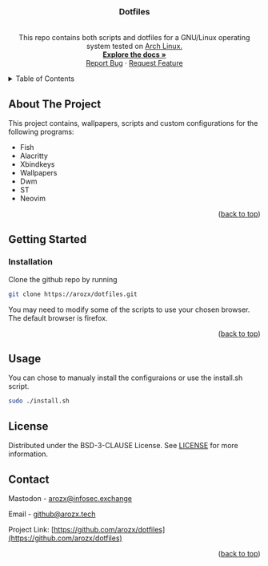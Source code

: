 <div>
<a name="readme-top"></a>

<br />
<h3 align="center">Dotfiles</h3>
  <p align="center"><br>
    This repo contains both scripts and dotfiles for a GNU/Linux operating system tested on <a href="https://archlinux.org">Arch Linux.</a>
    <br />
    <a href="https://github.com/arozx/dotfiles"><strong>Explore the docs »</strong></a>
    <br />
    <a href="https://github.com/arozx/dotfiles/issues">Report Bug</a>
    ·
    <a href="https://github.com/arozx/dotfiles/issues">Request Feature</a>
  </p>
</div>


<details>
  <summary>Table of Contents</summary>
  <ol>
    <li>
      <a href="#about-the-project">About The Project</a>
    </li>
    <li>
      <a href="#getting-started">Getting Started</a>
      <ul>
        <li><a href="#installation">Installation</a></li>
      </ul>
    </li>
    <li><a href="#usage">Usage</a></li>
    <li><a href="#license">License</a></li>
    <li><a href="#contact">Contact</a></li>
  </ol>
</details>

<!-- ABOUT THE PROJECT -->
## About The Project

This project contains, wallpapers, scripts and  custom configurations for the following programs:
- Fish
- Alacritty
- Xbindkeys
- Wallpapers
- Dwm
- ST
- Neovim

<p align="right">(<a href="#readme-top">back to top</a>)</p>


<!-- GETTING STARTED -->
## Getting Started

### Installation

Clone the github repo by running

```sh
git clone https://arozx/dotfiles.git
```

You may need to modify some of the scripts to use your chosen browser. The default browser is firefox.

<p align="right">(<a href="#readme-top">back to top</a>)</p>

<!-- USAGE -->
## Usage

You can chose to manualy install the configuraions or use the install.sh script.

```sh
sudo ./install.sh
```

<!-- LICENSE -->
## License

Distributed under the BSD-3-CLAUSE License. See [LICENSE](./LICENSE) for more information.


<!-- CONTACT -->
## Contact

Mastodon - [arozx@infosec.exchange](https://infosec.exchange/@arozx)

Email - github@arozx.tech

Project Link: [https://github.com/arozx/dotfiles](https://github.com/arozx/dotfiles)

<p align="right">(<a href="#readme-top">back to top</a>)</p>
